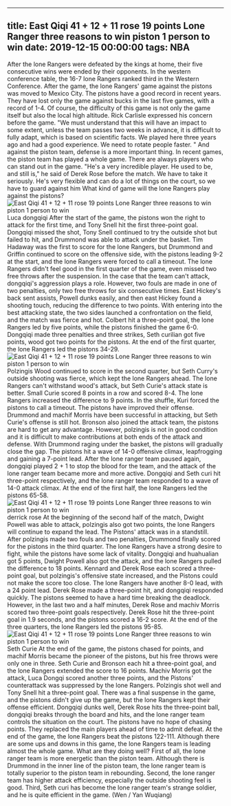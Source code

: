 
---
title: East Qiqi 41 + 12 + 11 rose 19 points Lone Ranger three reasons to win piston 1 person to win
date: 2019-12-15 00:00:00
tags:  NBA
---
After the lone Rangers were defeated by the kings at home, their five consecutive wins were ended by their opponents. In the western conference table, the 16-7 lone Rangers ranked third in the Western Conference. After the game, the lone Rangers' game against the pistons was moved to Mexico City. The pistons have a good record in recent years. They have lost only the game against bucks in the last five games, with a record of 1-4.
Of course, the difficulty of this game is not only the game itself but also the local high altitude. Rick Carlisle expressed his concern before the game. "We must understand that this will have an impact to some extent, unless the team passes two weeks in advance, it is difficult to fully adapt, which is based on scientific facts. We played here three years ago and had a good experience. We need to rotate people faster. "
And against the piston team, defense is a more important thing. In recent games, the piston team has played a whole game. There are always players who can stand out in the game. "He's a very incredible player. He used to be, and still is," he said of Derek Rose before the match. We have to take it seriously. He's very flexible and can do a lot of things on the court, so we have to guard against him
What kind of game will the lone Rangers play against the pistons?
![East Qiqi 41 + 12 + 11 rose 19 points Lone Ranger three reasons to win piston 1 person to win](ed7a307056c345efb340cc78984ede9d.jpg)
Luca dongqiqi
After the start of the game, the pistons won the right to attack for the first time, and Tony Snell hit the first three-point goal. Dongqiqi missed the shot, Tony Snell continued to try the outside shot but failed to hit, and Drummond was able to attack under the basket. Tim Hadaway was the first to score for the lone Rangers, but Drummond and Griffin continued to score on the offensive side, with the pistons leading 9-2 at the start, and the lone Rangers were forced to call a timeout.
The lone Rangers didn't feel good in the first quarter of the game, even missed two free throws after the suspension. In the case that the team can't attack, dongqiqi's aggression plays a role. However, two fouls are made in one of two penalties, only two free throws for six consecutive times. East Hickey's back sent assists, Powell dunks easily, and then east Hickey found a shooting touch, reducing the difference to two points.
With entering into the best attacking state, the two sides launched a confrontation on the field, and the match was fierce and hot. Colbert hit a three-point goal, the lone Rangers led by five points, while the pistons finished the game 6-0. Dongqiqi made three penalties and three strikes, Seth curilian got five points, wood got two points for the pistons. At the end of the first quarter, the lone Rangers led the pistons 34-29.
![East Qiqi 41 + 12 + 11 rose 19 points Lone Ranger three reasons to win piston 1 person to win](6cb254f6f8e041ddbc25583a950c35a8.jpg)
Polzingis
Wood continued to score in the second quarter, but Seth Curry's outside shooting was fierce, which kept the lone Rangers ahead. The lone Rangers can't withstand wood's attack, but Seth Curie's attack state is better. Small Curie scored 8 points in a row and scored 8-4. The lone Rangers increased the difference to 9 points. In the shuffle, Kuri forced the pistons to call a timeout.
The pistons have improved their offense. Drummond and machif Morris have been successful in attacking, but Seth Curie's offense is still hot. Bronson also joined the attack team, the pistons are hard to get any advantage. However, polzingis is not in good condition and it is difficult to make contributions at both ends of the attack and defense. With Drummond raging under the basket, the pistons will gradually close the gap.
The pistons hit a wave of 14-0 offensive climax, leapfrogging and gaining a 7-point lead. After the lone ranger team paused again, dongqiqi played 2 + 1 to stop the blood for the team, and the attack of the lone ranger team became more and more active. Dongqiqi and Seth curi hit three-point respectively, and the lone ranger team responded to a wave of 14-0 attack climax. At the end of the first half, the lone Rangers led the pistons 65-58.
![East Qiqi 41 + 12 + 11 rose 19 points Lone Ranger three reasons to win piston 1 person to win](ba74957db6ab4d83901ead5ac770e55a.jpg)
derrick rose 
At the beginning of the second half of the match, Dwight Powell was able to attack, polzingis also got two points, the lone Rangers will continue to expand the lead. The Pistons' attack was in a standstill. After polzingis made two fouls and two penalties, Drummond finally scored for the pistons in the third quarter. The lone Rangers have a strong desire to fight, while the pistons have some lack of vitality.
Dongqiqi and huahualian got 5 points, Dwight Powell also got the attack, and the lone Rangers pulled the difference to 18 points. Kennard and Derek Rose each scored a three-point goal, but polzingis's offensive state increased, and the Pistons could not make the score too close. The lone Rangers have another 8-0 lead, with a 24 point lead.
Derek Rose made a three-point hit, and dongqiqi responded quickly. The pistons seemed to have a hard time breaking the deadlock. However, in the last two and a half minutes, Derek Rose and machiv Morris scored two three-point goals respectively. Derek Rose hit the three-point goal in 1.9 seconds, and the pistons scored a 16-2 score. At the end of the three quarters, the lone Rangers led the pistons 95-85.
![East Qiqi 41 + 12 + 11 rose 19 points Lone Ranger three reasons to win piston 1 person to win](b08237493cde4e91ba8046799ed5c57a.jpg)
Seth Curie
At the end of the game, the pistons chased for points, and machif Morris became the pioneer of the pistons, but his free throws were only one in three. Seth Curie and Bronson each hit a three-point goal, and the lone Rangers extended the score to 16 points. Machiv Morris got the attack, Luca Dongqi scored another three points, and the Pistons' counterattack was suppressed by the lone Rangers. Polzingis shot well and Tony Snell hit a three-point goal.
There was a final suspense in the game, and the pistons didn't give up the game, but the lone Rangers kept their offense efficient. Dongqiqi dunks well, Derek Rose hits the three-point ball, dongqiqi breaks through the board and hits, and the lone ranger team controls the situation on the court. The pistons have no hope of chasing points. They replaced the main players ahead of time to admit defeat. At the end of the game, the lone Rangers beat the pistons 122-111.
Although there are some ups and downs in this game, the lone Rangers team is leading almost the whole game. What are they doing well? First of all, the lone ranger team is more energetic than the piston team. Although there is Drummond in the inner line of the piston team, the lone ranger team is totally superior to the piston team in rebounding. Second, the lone ranger team has higher attack efficiency, especially the outside shooting feel is good. Third, Seth curi has become the lone ranger team's strange soldier, and he is quite efficient in the game.
(Wen / Yan Wuqiang)